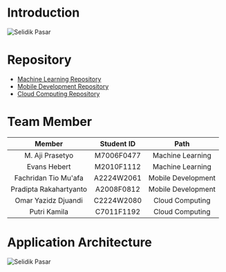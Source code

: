# Introduction
![Selidik Pasar](https://i.postimg.cc/jqD72nZ3/C22-PS225-Selidik-Pasar.png)

# Repository
- [Machine Learning Repository](https://github.com/SelidikPasar/Selasar-MachineLearning)
- [Mobile Development Repository](https://github.com/SelidikPasar/Selasar-AndroidDevelopment)
- [Cloud Computing Repository](https://github.com/SelidikPasar/Selasar-CloudComputing)

# Team Member

|            Member           | Student ID |        Path        |                                                   
| :-------------------------: | :--------: | :----------------: | 
| M. Aji Prasetyo | M7006F0477 |  Machine Learning  | 
|      Evans Hebert     | M2010F1112 |  Machine Learning  |
|     Fachridan Tio Mu'afa   | A2224W2061 | Mobile Development |
|    Pradipta Rakahartyanto     | A2008F0812 | Mobile Development |
|Omar Yazidz Djuandi    | C2224W2080 |   Cloud Computing  |             
| Putri Kamila | C7011F1192 |   Cloud Computing  |


# Application Architecture
![Selidik Pasar](https://i.postimg.cc/c1gkGmtF/cloudmechanism1.jpg)
